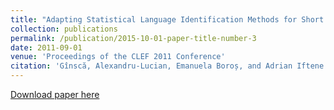 ```yaml
---
title: "Adapting Statistical Language Identification Methods for Short Queries"
collection: publications
permalink: /publication/2015-10-01-paper-title-number-3
date: 2011-09-01
venue: 'Proceedings of the CLEF 2011 Conference'
citation: 'Gînscă, Alexandru-Lucian, Emanuela Boroș, and Adrian Iftene. "Adapting Statistical Language Identification Methods for Short Queries." (2011). Proceedings of the CLEF 2011 Conference, Amsterdam, The Netherlands, September 19-22, 2011.'
---
```


[Download paper here](http://ceur-ws.org/Vol-1177/CLEF2011wn-LogCLEF-GinscaEt2011.pdf)

